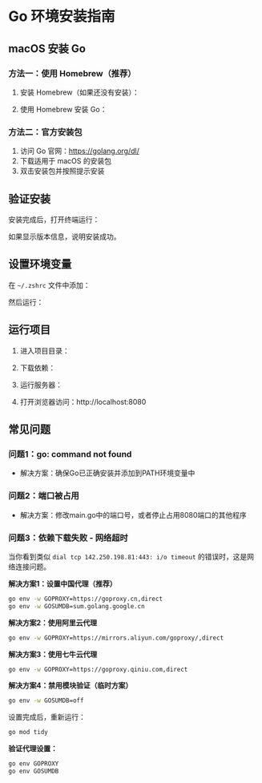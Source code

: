 # Go 环境安装指南

## macOS 安装 Go

### 方法一：使用 Homebrew（推荐）

1. 安装 Homebrew（如果还没有安装）：


2. 使用 Homebrew 安装 Go：


### 方法二：官方安装包

1. 访问 Go 官网：https://golang.org/dl/
2. 下载适用于 macOS 的安装包
3. 双击安装包并按照提示安装

## 验证安装

安装完成后，打开终端运行：



如果显示版本信息，说明安装成功。

## 设置环境变量

在 `~/.zshrc` 文件中添加：



然后运行：


## 运行项目

1. 进入项目目录：


2. 下载依赖：


3. 运行服务器：


4. 打开浏览器访问：http://localhost:8080

## 常见问题

### 问题1：go: command not found
- 解决方案：确保Go已正确安装并添加到PATH环境变量中

### 问题2：端口被占用
- 解决方案：修改main.go中的端口号，或者停止占用8080端口的其他程序

### 问题3：依赖下载失败 - 网络超时
当你看到类似 `dial tcp 142.250.198.81:443: i/o timeout` 的错误时，这是网络连接问题。

**解决方案1：设置中国代理（推荐）**
```bash
go env -w GOPROXY=https://goproxy.cn,direct
go env -w GOSUMDB=sum.golang.google.cn
```

**解决方案2：使用阿里云代理**
```bash
go env -w GOPROXY=https://mirrors.aliyun.com/goproxy/,direct
```

**解决方案3：使用七牛云代理**
```bash
go env -w GOPROXY=https://goproxy.qiniu.com,direct
```

**解决方案4：禁用模块验证（临时方案）**
```bash
go env -w GOSUMDB=off
```

设置完成后，重新运行：
```bash
go mod tidy
```

**验证代理设置：**
```bash
go env GOPROXY
go env GOSUMDB
```